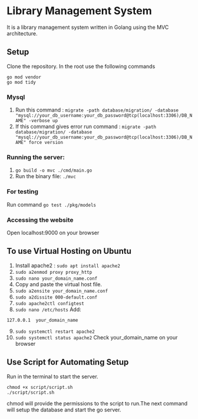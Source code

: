 # Library Management System

It is a library management system written in Golang using the MVC architecture.

## Setup

Clone the repository. In the root use the following commands 

```
go mod vendor 
go mod tidy
```
### Mysql

1. Run this command : `migrate -path database/migration/ -database "mysql://your_db_username:your_db_password@tcp(localhost:3306)/DB_NAME" -verbose up`
2. If this command gives error run command : `migrate -path database/migration/ -database "mysql://your_db_username:your_db_password@tcp(localhost:3306)/DB_NAME" force version`

### Running the server:
1. `go build -o mvc ./cmd/main.go`
2.  Run the binary file: `./mvc`

### For testing 
 
 Run command `go test ./pkg/models`

### Accessing the website
Open localhost:9000 on your browser


## To use Virtual Hosting on Ubuntu

1. Install apache2 : `sudo apt install apache2`
2. `sudo a2enmod proxy proxy_http`
3. `sudo nano your_domain_name.conf` 
4. Copy and paste the virtual host file.
5. `sudo a2ensite your_domain_name.conf`
6. `sudo a2dissite 000-default.conf`
7. `sudo apache2ctl configtest`
8. `sudo nano /etc/hosts`
Add:
```
127.0.0.1  your_domain_name
```
9. `sudo systemctl restart apache2`
10. `sudo systemctl status apache2`
 Check your_domain_name on your browser

 ## Use Script for Automating Setup
Run in the terminal to start the server.
 ```
 chmod +x script/script.sh
 ./script/script.sh
 ```

 chmod will provide the permissions to the script to run.The next command  will setup the database and start the go server.
